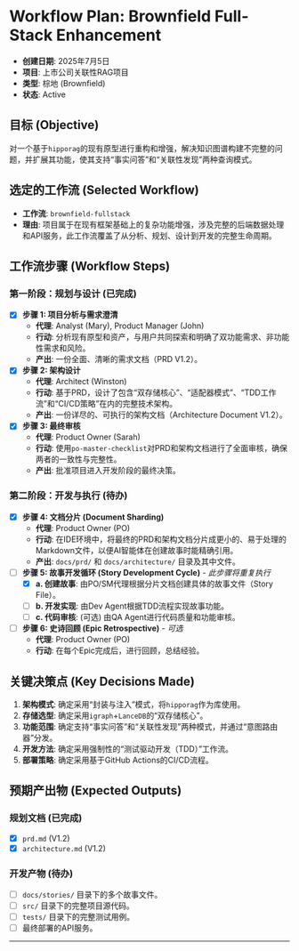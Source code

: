 # **Workflow Plan: Brownfield Full-Stack Enhancement**

* **创建日期**: 2025年7月5日
* **项目**: 上市公司关联性RAG项目
* **类型**: 棕地 (Brownfield)
* **状态**: Active

## **目标 (Objective)**

对一个基于`hipporag`的现有原型进行重构和增强，解决知识图谱构建不完整的问题，并扩展其功能，使其支持“事实问答”和“关联性发现”两种查询模式。

## **选定的工作流 (Selected Workflow)**

* **工作流**: `brownfield-fullstack`
* **理由**: 项目属于在现有框架基础上的复杂功能增强，涉及完整的后端数据处理和API服务，此工作流覆盖了从分析、规划、设计到开发的完整生命周期。

## **工作流步骤 (Workflow Steps)**

### **第一阶段：规划与设计 (已完成)**
* [x] **步骤 1: 项目分析与需求澄清**
    * **代理**: Analyst (Mary), Product Manager (John)
    * **行动**: 分析现有原型和资产，与用户共同探索和明确了双功能需求、非功能性需求和风险。
    * **产出**: 一份全面、清晰的需求文档（PRD V1.2）。
* [x] **步骤 2: 架构设计**
    * **代理**: Architect (Winston)
    * **行动**: 基于PRD，设计了包含“双存储核心”、“适配器模式”、“TDD工作流”和“CI/CD策略”在内的完整技术架构。
    * **产出**: 一份详尽的、可执行的架构文档（Architecture Document V1.2）。
* [x] **步骤 3: 最终审核**
    * **代理**: Product Owner (Sarah)
    * **行动**: 使用`po-master-checklist`对PRD和架构文档进行了全面审核，确保两者的一致性与完整性。
    * **产出**: 批准项目进入开发阶段的最终决策。

### **第二阶段：开发与执行 (待办)**
* [x] **步骤 4: 文档分片 (Document Sharding)**
    * **代理**: Product Owner (PO)
    * **行动**: 在IDE环境中，将最终的PRD和架构文档分片成更小的、易于处理的Markdown文件，以便AI智能体在创建故事时能精确引用。
    * **产出**: `docs/prd/` 和 `docs/architecture/` 目录及其中文件。
* [ ] **步骤 5: 故事开发循环 (Story Development Cycle)** - *此步骤将重复执行*
    * [x] **a. 创建故事**: 由PO/SM代理根据分片文档创建具体的故事文件（Story File）。<!-- current-step: Story 2.3 created -->
    * [ ] **b. 开发实现**: 由Dev Agent根据TDD流程实现故事功能。
    * [ ] **c. 代码审核**: (可选) 由QA Agent进行代码质量和功能审核。
* [ ] **步骤 6: 史诗回顾 (Epic Retrospective)** - *可选*
    * **代理**: Product Owner (PO)
    * **行动**: 在每个Epic完成后，进行回顾，总结经验。

## **关键决策点 (Key Decisions Made)**

1.  **架构模式**: 确定采用“封装与注入”模式，将`hipporag`作为库使用。
2.  **存储选型**: 确定采用`igraph`+`LanceDB`的“双存储核心”。
3.  **功能范围**: 确定支持“事实问答”和“关联性发现”两种模式，并通过“意图路由器”分发。
4.  **开发方法**: 确定采用强制性的“测试驱动开发（TDD）”工作流。
5.  **部署策略**: 确定采用基于GitHub Actions的CI/CD流程。

## **预期产出物 (Expected Outputs)**

### **规划文档 (已完成)**
* [x] `prd.md` (V1.2)
* [x] `architecture.md` (V1.2)

### **开发产物 (待办)**
* [ ] `docs/stories/` 目录下的多个故事文件。
* [ ] `src/` 目录下的完整项目源代码。
* [ ] `tests/` 目录下的完整测试用例。
* [ ] 最终部署的API服务。

---